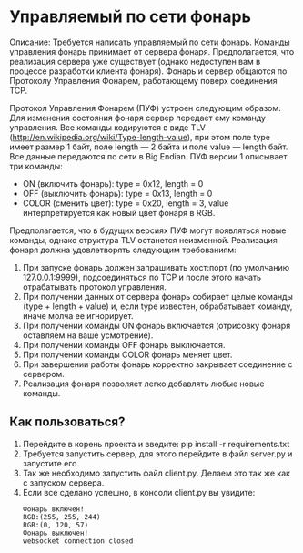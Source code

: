 # Управляемый по сети фонарь

Описание:
    Требуется написать управляемый по сети фонарь.
Команды управления фонарь принимает от сервера фонаря. 
Предполагается, что реализация сервера уже существует (однако недоступен вам в процессе разработки клиента фонаря).
Фонарь и сервер общаются по Протоколу Управления Фонарем, работающему поверх соединения TCP.

Протокол Управления Фонарем (ПУФ) устроен следующим образом. 
Для изменения состояния фонаря сервер передает ему команду управления. 
Все команды кодируются в виде TLV (http://en.wikipedia.org/wiki/Type-length-value), при этом поле type имеет размер 1 байт, поле length — 2 байта и поле value —  length байт. 
Все данные передаются по сети в Big Endian. 
ПУФ версии 1 описывает три команды:
- ON (включить фонарь): type = 0x12, length = 0
- OFF (выключить фонарь): type = 0x13, length = 0
- COLOR (сменить цвет): type = 0x20, length = 3, value интерпретируется как новый цвет фонаря в RGB.

Предполагается, что в будущих версиях ПУФ могут появляться новые команды, однако структура TLV останется неизменной. 
Реализация фонаря должна удовлетворять следующим требованиям:

1. При запуске фонарь должен запрашивать хост:порт (по умолчанию 127.0.0.1:9999), подсоединяться по TCP и после этого начать отрабатывать протокол управления. 
2. При получении данных от сервера фонарь собирает целые команды (type + length + value) и, если type известен, обрабатывает команду, иначе молча ее игнорирует. 
3. При получении команды ON фонарь включается (отрисовку фонаря оставляем на 
ваше усмотрение).
4. При получении команды OFF фонарь выключается.
5. При получении команды COLOR фонарь меняет цвет.
6. При завершении работы фонарь корректно закрывает соединение с сервером.
7. Реализация фонаря позволяет легко добавлять любые новые команды.

## Как пользоваться?
1. Перейдите в корень проекта и введите: pip install -r requirements.txt
2. Требуется запустить сервер, для этого перейдите в файл server.py и запустите его.
3. Так же необходимо запустить файл client.py. Делаем это так же как с запуском сервера.
4. Если все сделано успешно, в консоли client.py вы увидите:
    ```
    Фонарь включен!
    RGB:(255, 255, 244)
    RGB:(0, 120, 57)
    Фонарь выключен!
    websocket connection closed
    ```
